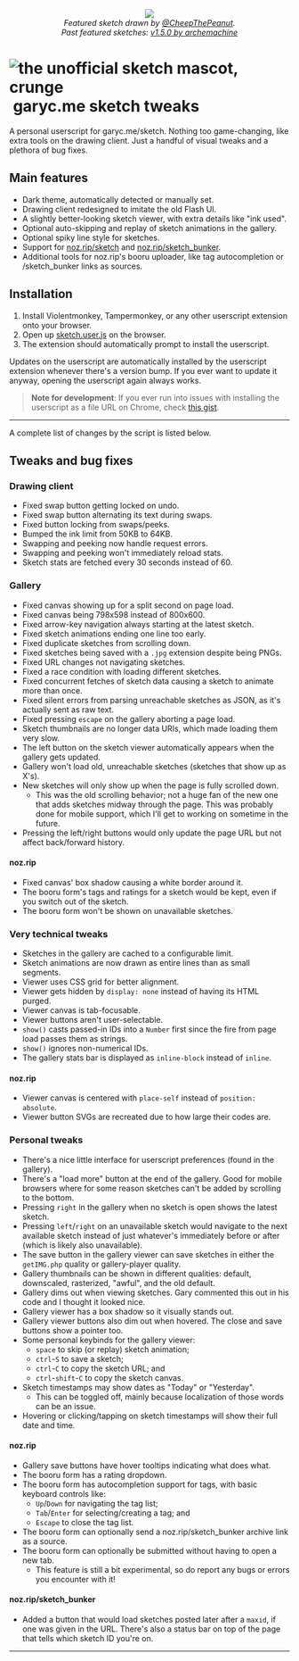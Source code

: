 
<div align="center">
    <img src="https://github.com/quackbarc/garyc-sketch-tweaks/assets/49148994/c5f410cf-c71b-4b1a-8348-6ccee2899ed6">
    <br>
    <i>Featured sketch drawn by <a href="https://twitter.com/CheepThePeanut">@CheepThePeanut</a>.</i>
    <br>
    <i>Past featured sketches:
        <a href="https://user-images.githubusercontent.com/49148994/225370421-ab5a70c1-729a-4c90-a1af-fe721c639189.png">
            v1.5.0 by archemachine
        </a>
    </i>
</div>

# ![the unofficial sketch mascot, crunge](/crunge.png)&nbsp;garyc.me sketch tweaks

A personal userscript for garyc.me/sketch.
Nothing too game-changing, like extra tools on the drawing client.
Just a handful of visual tweaks and a plethora of bug fixes.

## Main features

* Dark theme, automatically detected or manually set.
* Drawing client redesigned to imitate the old Flash UI.
* A slightly better-looking sketch viewer, with extra details like "ink used".
* Optional auto-skipping and replay of sketch animations in the gallery.
* Optional spiky line style for sketches.
* Support for [noz.rip/sketch](https://noz.rip/sketch/) and [noz.rip/sketch_bunker](https://noz.rip/sketch_bunker/).
* Additional tools for noz.rip's booru uploader, like tag autocompletion or /sketch_bunker links as sources.

## Installation

1. Install Violentmonkey, Tampermonkey, or any other userscript extension onto your browser.
2. Open up [sketch.user.js](https://github.com/quackbarc/garyc-sketch-tweaks/raw/master/sketch.user.js) on the browser.
3. The extension should automatically prompt to install the userscript.

Updates on the userscript are automatically installed by the userscript extension whenever there's a version bump.
If you ever want to update it anyway, opening the userscript again always works.

> **Note for development**:
> If you ever run into issues with installing the userscript as a file URL on Chrome,
> check [this gist](https://gist.github.com/quackbarc/2b11ad902eb60f56fb14dadcef8754b2).

-----

A complete list of changes by the script is listed below.

## Tweaks and bug fixes

### Drawing client

* Fixed swap button getting locked on undo.
* Fixed swap button alternating its text during swaps.
* Fixed button locking from swaps/peeks.
* Bumped the ink limit from 50KB to 64KB.
* Swapping and peeking now handle request errors.
* Swapping and peeking won't immediately reload stats.
* Sketch stats are fetched every 30 seconds instead of 60.

### Gallery

* Fixed canvas showing up for a split second on page load.
* Fixed canvas being 798x598 instead of 800x600.
* Fixed arrow-key navigation always starting at the latest sketch.
* Fixed sketch animations ending one line too early.
* Fixed duplicate sketches from scrolling down.
* Fixed sketches being saved with a `.jpg` extension despite being PNGs.
* Fixed URL changes not navigating sketches.
* Fixed a race condition with loading different sketches.
* Fixed concurrent fetches of sketch data causing a sketch to animate more than once.
* Fixed silent errors from parsing unreachable sketches as JSON, as it's actually sent as raw text.
* Fixed pressing `escape` on the gallery aborting a page load.
* Sketch thumbnails are no longer data URIs, which made loading them very slow.
* The left button on the sketch viewer automatically appears when the gallery gets updated.
* Gallery won't load old, unreachable sketches (sketches that show up as X's).
* New sketches will only show up when the page is fully scrolled down.
    * This was the old scrolling behavior; not a huge fan of the new one that adds sketches midway through the page.
      This was probably done for mobile support, which I'll get to working on sometime in the future.
* Pressing the left/right buttons would only update the page URL but not affect back/forward history.

#### noz.rip

* Fixed canvas' box shadow causing a white border around it.
* The booru form's tags and ratings for a sketch would be kept, even if you switch out of the sketch.
* The booru form won't be shown on unavailable sketches.

### Very technical tweaks

* Sketches in the gallery are cached to a configurable limit.
* Sketch animations are now drawn as entire lines than as small segments.
* Viewer uses CSS grid for better alignment.
* Viewer gets hidden by `display: none` instead of having its HTML purged.
* Viewer canvas is tab-focusable.
* Viewer buttons aren't user-selectable.
* `show()` casts passed-in IDs into a `Number` first since the fire from page load passes them as strings.
* `show()` ignores non-numerical IDs.
* The gallery stats bar is displayed as `inline-block` instead of `inline`.

#### noz.rip
* Viewer canvas is centered with `place-self` instead of `position: absolute`.
* Viewer button SVGs are recreated due to how large their codes are.

### Personal tweaks

* There's a nice little interface for userscript preferences (found in the gallery).
* There's a "load more" button at the end of the gallery. Good for mobile browsers where for some reason sketches can't be added by scrolling to the bottom.
* Pressing `right` in the gallery when no sketch is open shows the latest sketch.
* Pressing `left`/`right` on an unavailable sketch would navigate to the next available sketch instead of just whatever's immediately before or after (which is likely also unavailable).
* The save button in the gallery viewer can save sketches in either the `getIMG.php` quality or gallery-player quality.
* Gallery thumbnails can be shown in different qualities: default, downscaled, rasterized, "awful", and the old default.
* Gallery dims out when viewing sketches. Gary commented this out in his code and I thought it looked nice.
* Gallery viewer has a box shadow so it visually stands out.
* Gallery viewer buttons also dim out when hovered. The close and save buttons show a pointer too.
* Some personal keybinds for the gallery viewer:
    * `space` to skip (or replay) sketch animation;
    * `ctrl`-`S` to save a sketch;
    * `ctrl`-`C` to copy the sketch URL; and
    * `ctrl`-`shift`-`C` to copy the sketch canvas.
* Sketch timestamps may show dates as "Today" or "Yesterday".
    * This can be toggled off, mainly because localization of those words can be an issue.
* Hovering or clicking/tapping on sketch timestamps will show their full date and time.

#### noz.rip

* Gallery save buttons have hover tooltips indicating what does what.
* The booru form has a rating dropdown.
* The booru form has autocompletion support for tags, with basic keyboard controls like:
    * `Up`/`Down` for navigating the tag list;
    * `Tab`/`Enter` for selecting/creating a tag; and
    * `Escape` to close the tag list.
* The booru form can optionally send a noz.rip/sketch_bunker archive link as a source.
* The booru form can optionally be submitted without having to open a new tab.
    * This feature is still a bit experimental, so do report any bugs or errors you encounter with it!

#### noz.rip/sketch_bunker

* Added a button that would load sketches posted later after a `maxid`, if one was given in the URL.
  There's also a status bar on top of the page that tells which sketch ID you're on.

---
